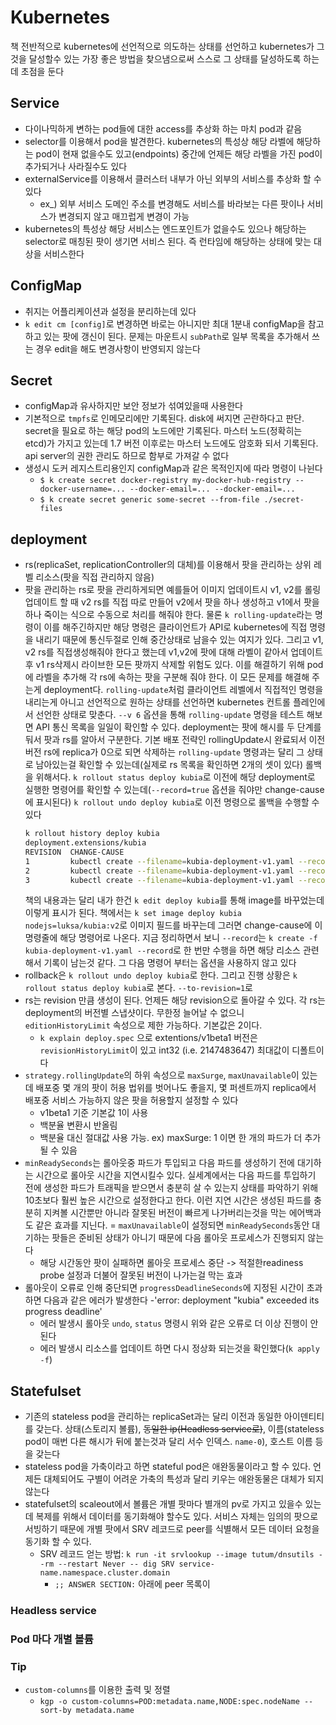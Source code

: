 # Kubernetes
책 전반적으로 kubernetes에 선언적으로 의도하는 상태를 선언하고 kubernetes가 그것을 달성할수 있는 가장 좋은 방법을 찾으냄으로써 스스로 그 상태를 달성하도록 하는데 초점을 둔다

## Service
- 다이나믹하게 변하는 pod들에 대한 access를 추상화 하는 마치 pod과 같음
- selector를 이용해서 pod을 발견한다. kubernetes의 특성상 해당 라벨에 해당하는 pod이 현재 없을수도 있고(endpoints) 중간에 언제든 해당 라벨을 가진 pod이 추가되거나 사라질수도 있다
- externalService를 이용해서 클러스터 내부가 아닌 외부의 서비스를 추상화 할 수 있다
  - ex_) 외부 서비스 도메인 주소를 변경해도 서비스를 바라보는 다른 팟이나 서비스가 변경되지 않고 매끄럽게 변경이 가능
- kubernetes의 특성상 해당 서비스는 엔드포인트가 없을수도 있으나 해당하는 selector로 매칭된 팟이 생기면 서비스 된다. 즉 런타임에 해당하는 상태에 맞는 대상을  서비스한다

## ConfigMap
- 취지는 어플리케이션과 설정을 분리하는데 있다
- `k edit cm [config]`로 변경하면 바로는 아니지만 최대 1분내 configMap을 참고하고 있는 팟에 갱신이 된다. 문제는 마운트시 `subPath`로 일부 목록을 추가해서 쓰는 경우 edit을 해도 변경사항이 반영되지 않는다

## Secret
- configMap과 유사하지만 보안 정보가 섞여있을때 사용한다
- 기본적으로 `tmpfs`로 인메모리에만 기록된다. disk에 써지면 곤란하다고 판단. secret을 필요로 하는 해당 pod의 노드에만 기록된다. 마스터 노드(정확히는 etcd)가 가지고 있는데 1.7 버전 이후로는 마스터 노드에도 암호화 되서 기록된다. api server의 권한 관리도 하므로 함부로 가져갈 수 없다
- 생성시 도커 레지스트리용인지 configMap과 같은 목적인지에 따라 명령이 나뉜다
  - `$ k create secret docker-registry my-docker-hub-registry --docker-username=... --docker-email=... --docker-email=...`
  - `$ k create secret generic some-secret --from-file ./secret-files`

## deployment
- rs(replicaSet, replicationController의 대체)를 이용해서 팟을 관리하는 상위 레벨 리소스(팟을 직접 관리하지 않음)
- 팟을 관리하는 rs로 팟을 관리하게되면 예를들어 이미지 업데이트시 v1, v2를 롤링업데이트 할 때 v2 rs를 직접 따로 만들어 v2에서 팟을 하나 생성하고 v1에서 팟을 하나 죽이는 식으로 수동으로 처리를 해줘야 한다. 물론 `k rolling-update`라는 명령이 이를 해주긴하지만 해당 명령은 클라이언트가 API로 kubernetes에 직접 명령을 내리기 때문에 통신두절로 인해 중간상태로 남을수 있는 여지가 있다. 그리고 v1, v2 rs를 직접생성해줘야 한다고 했는데 v1,v2에 팟에 대해 라벨이 같아서 업데이트 후 v1 rs삭제시 라이브한 모든 팟까지 삭제할 위험도 있다. 이를 해결하기 위해 pod에 라벨을 추가해 각 rs에 속하는 팟을 구분해 줘야 한다. 이 모든 문제를 해결해 주는게 deployment다. `rolling-update`처럼 클라이언트 레벨에서 직접적인 명령을 내리는게 아니고 선언적으로 원하는 상태를 선언하면 kubernetes 컨트롤 플레인에서 선언한 상태로 맞춘다. `--v 6` 옵션을 통해 `rolling-update` 명령을 테스트 해보면 API 통신 목록을 일일이 확인할 수 있다. deployment는 팟에 해시를 두 단계를 둬서 팟과 rs를 알아서 구분한다. 기본 배포 전략인 rollingUpdate시 완료되서 이전 버전 rs에 replica가 0으로 되면 삭제하는 `rolling-update` 명령과는 달리 그 상태로 남아있는걸 확인할 수 있는데(실제로 rs 목록을 확인하면 2개의 셋이 있다) 롤백을 위해서다. `k rollout status deploy kubia`로 이전에 해당 deployment로 실행한 명령어를 확인할 수 있는데(`--record=true` 옵션을 줘야만 change-cause에 표시된다) `k rollout undo deploy kubia`로 이전 명령으로 롤백을 수행할 수 있다
  ```zsh
  k rollout history deploy kubia
  deployment.extensions/kubia
  REVISION  CHANGE-CAUSE
  1         kubectl create --filename=kubia-deployment-v1.yaml --record=true
  2         kubectl create --filename=kubia-deployment-v1.yaml --record=true
  3         kubectl create --filename=kubia-deployment-v1.yaml --record=true
  ```
  책의 내용과는 달리 내가 한건 `k edit deploy kubia`를 통해 image를 바꾸었는데 이렇게 표시가 된다. 책에서는 `k set image deploy kubia nodejs=luksa/kubia:v2`로 이미지 필드를 바꾸는데 그러면 change-cause에 이 명령줄에 해당 명령어로 나온다. 지금 정리하면서 보니 `--record`는 `k create -f kubia-deployment-v1.yaml --record`로 한 번만 수행을 하면 해당 리소스 관련해서 기록이 남는것 같다. 그 다음 명령어 부터는 옵션을 사용하지 않고 있다
- rollback은 `k rollout undo deploy kubia`로 한다. 그리고 진행 상황은 `k rollout status deploy kubia`로 본다. `--to-revision=1`로 
- rs는 revision 만큼 생성이 된다. 언제든 해당 revision으로 돌아갈 수 있다. 각 rs는 deployment의 버전별 스냅샷이다. 무한정 늘어날 수 없으니 `editionHistoryLimit` 속성으로 제한 가능하다. 기본값은 2이다.
  - `k explain deploy.spec` 으로 extentions/v1beta1 버전은 `revisionHistoryLimit`이 있고 int32 (i.e. 2147483647) 최대값이 디폴트이다
- `strategy.rollingUpdate`의 하위 속성으로 `maxSurge`, `maxUnavailable`이 있는데 배포중 몇 개의 팟이 허용 법위를 벗어나도 좋을지, 몇 퍼센트까지 replica에서 배포중 서비스 가능하지 않은 팟을 허용할지 설정할 수 있다
	- v1beta1 기준 기본값 1이 사용 
	- 백분율 변환시 반올림
	- 백분율 대신 절대값 사용 가능. ex) maxSurge: 1 이면 한 개의 파드가 더 추가 될 수 있음
- `minReadySeconds`는 롤아웃중 파드가 투입되고 다음 파드를 생성하기 전에 대기하는 시간으로 롤아웃 시간을 지연시킬수 있다. 실세계에서는 다음 파드를 투입하기 전에 생성한 파드가 트래픽을 받으면서 충분히 살 수 있는지 상태를 파악하기 위해 10초보다 훨씬 높은 시간으로 설정한다고 한다. 이런 지연 시간은 생성된 파드를 충분히 지켜볼 시간뿐만 아니라 잘못된 버전이 빠르게 나가버리는것을 막는 에어백과도 같은 효과를 지닌다.
  = `maxUnavailable`이 설정되면 `minReadySeconds`동안 대기하는 팟들은 준비된 상태가 아니기 때문에 다음 롤아웃 프로세스가 진행되지 않는다
	- 해당 시간동안 팟이 실패하면 롤아웃 프로세스 중단 -> 적절한readiness probe 설정과 더불어 잘못된 버전이 나가는걸 막는 효과
- 롤아웃이 오류로 인해 중단되면 `progressDeadlineSeconds`에 지정된 시간이 초과하면 다음과 같은 에러가 발생한다
  -'error: deployment "kubia" exceeded its progress deadline'
	- 에러 발생시 롤아웃 `undo`, `status` 명령시 위와 같은 오류로 더 이상 진행이 안된다
	- 에러 발생시 리소스를 업데이트 하면 다시 정상화 되는것을 확인했다(`k apply -f`)

## Statefulset
- 기존의 stateless pod을 관리하는 replicaSet과는 달리 이전과 동일한 아이덴티티를 갖는다. 상태(스토리지 볼륨), ~~동일한 ip(Headless service로)~~, 이름(stateless pod이 매번 다른 해시가 뒤에 붙는것과 달리 서수 인덱스. `name-0`), 호스트 이름 등을 갖는다
- stateless pod을 가축이라고 하면 stateful pod은 애완동물이라고 할 수 있다. 언제든 대체되어도 구별이 어려운 가축의 특성과 달리 키우는 애완동물은 대체가 되지 않는다
- statefulset의 scaleout에서 볼륨은 개별 팟마다 별개의 pv로 가지고 있을수 있는데 복제를 위해서 데이터를 동기화해야 할수도 있다. 서비스 자체는 임의의 팟으로 서빙하기 때문에 개별 팟에서 SRV 레코드로 peer를 식별해서 모든 데이터 요청을 동기화 할 수 있다.
  - SRV 레코드 얻는 방법: `k run -it srvlookup --image tutum/dnsutils --rm --restart Never -- dig SRV service-name.namespace.cluster.domain`
    - `;; ANSWER SECTION:` 아래에 peer 목록이 
### Headless service

### Pod 마다 개별 볼륨


### Tip
- `custom-columns`를 이용한 출력 및 정렬
  - `kgp -o custom-columns=POD:metadata.name,NODE:spec.nodeName --sort-by metadata.name`
